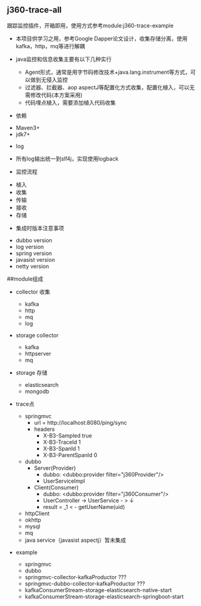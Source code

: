 ## j360-trace-all
跟踪监控插件，开箱即用，使用方式参考module:j360-trace-example
* 本项目供学习之用，参考Google Dapper论文设计，收集存储分离，使用kafka，http，mq等进行解耦

* java监控和信息收集主要有以下几种实行
    - Agent形式，通常是用字节码修改技术+java.lang.instrument等方式，可以做到无侵入监控
    - 过滤器、拦截器、aop aspectJ等配置化方式收集，配置化植入，可以无需修改代码(本方案采用)
    - 代码埋点植入，需要添加植入代码收集

* 依赖
 - Maven3+
 - jdk7+


* log
 - 所有log输出统一到slf4j，实现使用logback

* 监控流程
 - 植入
 - 收集
 - 传输
 - 接收
 - 存储


* 集成时版本注意事项
 - dubbo version
 - log version
 - spring version
 - javasist version
 - netty version


##module组成
* collector 收集
    - kafka
    - http
    - mq
    - log

* storage collector
    - kafka
    - httpserver
    - mq

* storage 存储
    - elasticsearch
    - mongodb


* trace点
    - springmvc
        - url = http://localhost:8080/ping/sync
        * headers
            - X-B3-Sampled true
            - X-B3-TraceId 1
            - X-B3-SpanId 1
            - X-B3-ParentSpanId 0
    - dubbo
        * Server(Provider)
            - dubbo:    <dubbo:provider filter="j360Provider"/>
            - UserServiceImpl
        * Client(Consumer)
            - dubbo:    <dubbo:provider filter="j360Consumer"/>
            - UserController -> UserService - > ↓
            - result =  _1  < - getUserName(uid)
    - httpClient
    - okhttp
    - mysql
    - mq
    - java service（javasist aspectj）暂未集成

* example
    - springmvc
    - dubbo
    - springmvc-collector-kafkaProductor ???
    - springmvc-dubbo-collector-kafkaProductor ???
    - kafkaConsumerStream-storage-elasticsearch-native-start
    - kafkaConsumerStream-storage-elasticsearch-springboot-start


